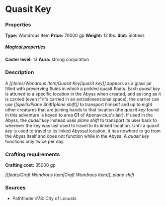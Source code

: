 ﻿---
Title: "Quasit Key"
Type: "Wondrous Item"
Price: "70000 gp"
Weight: "12 lbs."
Slot: "Slotless"
Caster level: "13"
Aura: "strong conjuration"
Description: |
  "A _quasit key_ appears as a glass jar filled with preserving fluids in which a pickled quasit floats. Each _quasit key_ is attuned to a specific location in the Abyss when created, and as long as it is carried (even if it's carried in an extradimensional space), the carrier can use _plane shift_ to transport himself and up to eight other creatures that are joining hands to that location (the _quasit key_ found in this adventure is keyed to area **C1** of Aponavicius's lair). If used in the Abyss, the _quasit key_ instead uses _plane shift_ to transport its user back to wherever the key was last used to travel to its linked location. Until a _quasit key_ is used to travel to its linked Abyssal location, it has nowhere to go from the Abyss itself and does not function while in the Abyss. A _quasit key_ functions only twice per day."
Crafting cost: "35000 gp"
Sources: "['Pathfinder #78: City of Locusts']"
---

# Quasit Key

### Properties

**Type:** Wondrous Item **Price:** 70000 gp **Weight:** 12 lbs. **Slot:** Slotless

##### Magical properties

**Caster level:** 13 **Aura:** strong conjuration

### Description

A _[[items/Wondrous Item/Quasit Key|quasit key]]_ appears as a glass jar filled with preserving fluids in which a pickled quasit floats. Each _quasit key_ is attuned to a specific location in the Abyss when created, and as long as it is carried (even if it's carried in an extradimensional space), the carrier can use _[[spells/Plane Shift|plane shift]]_ to transport himself and up to eight other creatures that are joining hands to that location (the _quasit key_ found in this adventure is keyed to area **C1** of Aponavicius's lair). If used in the Abyss, the _quasit key_ instead uses _plane shift_ to transport its user back to wherever the key was last used to travel to its linked location. Until a _quasit key_ is used to travel to its linked Abyssal location, it has nowhere to go from the Abyss itself and does not function while in the Abyss. A _quasit key_ functions only twice per day.

### Crafting requirements

**Crafting cost:** 35000 gp

_[[feats/Craft Wondrous Item|Craft Wondrous Item]]_, _plane shift_

### Sources

* Pathfinder #78: City of Locusts